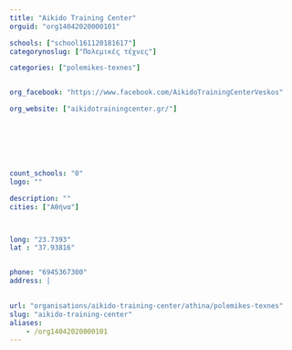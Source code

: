 ```yaml
---
title: "Aikido Training Center"
orguid: "org14042020000101"

schools: ["school161120181617"]
categorynoslug: ["Πολεμικές τέχνες"]

categories: ["polemikes-texnes"]


org_facebook: "https://www.facebook.com/AikidoTrainingCenterVeskos"

org_website: ["aikidotrainingcenter.gr/"]







count_schools: "0"
logo: ""

description: ""
cities: ["Αθήνα"]



long: "23.7393"
lat : "37.93816"


phone: "6945367300"
address: |
    

url: "organisations/aikido-training-center/athina/polemikes-texnes"
slug: "aikido-training-center"
aliases:
    - /org14042020000101
---
```



